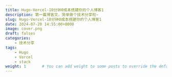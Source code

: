 ```yaml
---
title: Hugo-Vercel-10分钟0成本搭建你的个人博客1
description: 第一篇博客文，简单做个技术分享啦~
slug: Hugo-Vercel-10分钟0成本搭建你的个人博客1
date: 2024-07-20 14:55:00+0000
image: cover.png
draft: falses
categories:
    - 技术分享
tags:
    - Hugo
	- Vercel
	- stack
weight: 1       # You can add weight to some posts to override the default sorting (date descending)  
---
```



